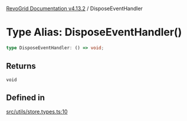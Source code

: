 [RevoGrid Documentation v4.13.2](README.md) / DisposeEventHandler

# Type Alias: DisposeEventHandler()

```ts
type DisposeEventHandler: () => void;
```

## Returns

`void`

## Defined in

[src/utils/store.types.ts:10](https://github.com/revolist/revogrid/blob/4615a8613a8ac5464daeb17d7062361e3e3aa5d1/src/utils/store.types.ts#L10)
